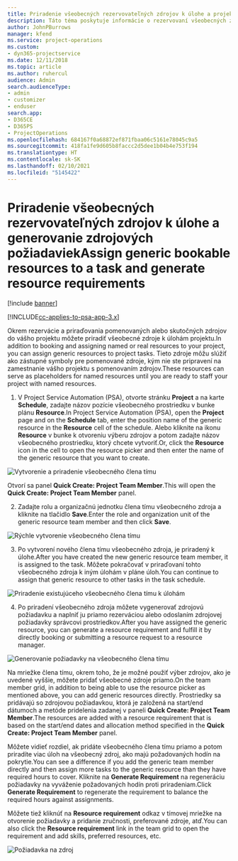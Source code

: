 ```yaml
---
title: Priradenie všeobecných rezervovateľných zdrojov k úlohe a projektovému tímu
description: Táto téma poskytuje informácie o rezervovaní všeobecných zdrojoch pre úlohy a projektové tímy.
author: JohnPBurrows
manager: kfend
ms.service: project-operations
ms.custom:
- dyn365-projectservice
ms.date: 12/11/2018
ms.topic: article
ms.author: ruhercul
audience: Admin
search.audienceType:
- admin
- customizer
- enduser
search.app:
- D365CE
- D365PS
- ProjectOperations
ms.openlocfilehash: 684167f0a68872ef871fbaa06c5161e78045c9a5
ms.sourcegitcommit: 418fa1fe9d605b8faccc2d5dee1b04b4e753f194
ms.translationtype: HT
ms.contentlocale: sk-SK
ms.lasthandoff: 02/10/2021
ms.locfileid: "5145422"
---
```

# <a name="assign-generic-bookable-resources-to-a-task-and-generate-resource-requirements"></a><span data-ttu-id="b6771-103">Priradenie všeobecných rezervovateľných zdrojov k úlohe a generovanie zdrojových požiadaviek</span><span class="sxs-lookup"><span data-stu-id="b6771-103">Assign generic bookable resources to a task and generate resource requirements</span></span> 

[!include [banner](../includes/psa-now-project-operations.md)]

[!INCLUDE[cc-applies-to-psa-app-3.x](../includes/cc-applies-to-psa-app-3x.md)]

<span data-ttu-id="b6771-104">Okrem rezervácie a priraďovania pomenovaných alebo skutočných zdrojov do vášho projektu môžete priradiť všeobecné zdroje k úlohám projektu.</span><span class="sxs-lookup"><span data-stu-id="b6771-104">In addition to booking and assigning named or real resources to your project, you can assign generic resources to project tasks.</span></span> <span data-ttu-id="b6771-105">Tieto zdroje môžu slúžiť ako zástupné symboly pre pomenované zdroje, kým nie ste pripravení na zamestnanie vášho projektu s pomenovaním zdrojov.</span><span class="sxs-lookup"><span data-stu-id="b6771-105">These resources can serve as placeholders for named resources until you are ready to staff your project with named resources.</span></span> 

1. <span data-ttu-id="b6771-106">V Project Service Automation (PSA), otvorte stránku **Project** a na karte **Schedule**, zadajte názov pozície všeobecného prostriedku v bunke plánu **Resource**.</span><span class="sxs-lookup"><span data-stu-id="b6771-106">In Project Service Automation (PSA), open the **Project** page and on the **Schedule** tab, enter the position name of the generic resource in the **Resource** cell of the schedule.</span></span> <span data-ttu-id="b6771-107">Alebo kliknite na ikonu **Resource** v bunke k otvoreniu výberu zdrojov a potom zadajte názov všeobecného prostriedku, ktorý chcete vytvoriť.</span><span class="sxs-lookup"><span data-stu-id="b6771-107">Or, click the **Resource** icon in the cell to open the resource picker and then enter the name of the generic resource that you want to create.</span></span>

![Vytvorenie a priradenie všeobecného člena tímu](media/RM-how-to-9.png)

<span data-ttu-id="b6771-109">Otvorí sa panel **Quick Create: Project Team Member**.</span><span class="sxs-lookup"><span data-stu-id="b6771-109">This will open the **Quick Create: Project Team Member** panel.</span></span> 

2. <span data-ttu-id="b6771-110">Zadajte rolu a organizačnú jednotku člena tímu všeobecného zdroja a kliknite na tlačidlo **Save**.</span><span class="sxs-lookup"><span data-stu-id="b6771-110">Enter the role and organization unit of the generic resource team member and then click **Save**.</span></span>

![Rýchle vytvorenie všeobecného člena tímu](media/RM-how-to-10.png)

3. <span data-ttu-id="b6771-112">Po vytvorení nového člena tímu všeobecného zdroja, je priradený k úlohe.</span><span class="sxs-lookup"><span data-stu-id="b6771-112">After you have created the new generic resource team member, it is assigned to the task.</span></span> <span data-ttu-id="b6771-113">Môžete pokračovať v priraďovaní tohto všeobecného zdroja k iným úlohám v pláne úloh.</span><span class="sxs-lookup"><span data-stu-id="b6771-113">You can continue to assign that generic resource to other tasks in the task schedule.</span></span>

![Priradenie existujúceho všeobecného člena tímu k úlohám](media/RM-how-to-11.png)

4. <span data-ttu-id="b6771-115">Po priradení všeobecného zdroja môžete vygenerovať zdrojovú požiadavku a naplniť ju priamo rezerváciou alebo odoslaním zdrojovej požiadavky správcovi prostriedkov.</span><span class="sxs-lookup"><span data-stu-id="b6771-115">After you have assigned the generic resource, you can generate a resource requirement and fulfill it by directly booking or submitting a resource request to a resource manager.</span></span>

![Generovanie požiadavky na všeobecného člena tímu](media/RM-how-to-12.png)

<span data-ttu-id="b6771-117">Na mriežke člena tímu, okrem toho, že je možné použiť výber zdrojov, ako je uvedené vyššie, môžete pridať všeobecné zdroje priamo.</span><span class="sxs-lookup"><span data-stu-id="b6771-117">On the team member grid, in addition to being able to use the resource picker as mentioned above, you can add generic resources directly.</span></span> <span data-ttu-id="b6771-118">Prostriedky sa pridávajú so zdrojovou požiadavkou, ktorá je založená na start/end dátumoch a metóde pridelenia zadanej v paneli **Quick Create: Project Team Member**.</span><span class="sxs-lookup"><span data-stu-id="b6771-118">The resources are added with a resource requirement that is based on the start/end dates and allocation method specified in the **Quick Create: Project Team Member** panel.</span></span>

<span data-ttu-id="b6771-119">Môžete vidieť rozdiel, ak pridáte všeobecného člena tímu priamo a potom priradíte viac úloh na všeobecný zdroj, ako majú požadovaných hodín na pokrytie.</span><span class="sxs-lookup"><span data-stu-id="b6771-119">You can see a difference if you add the generic team member directly and then assign more tasks to the generic resource than they have required hours to cover.</span></span> <span data-ttu-id="b6771-120">Kliknite na **Generate Requirement** na regeneráciu požiadavky na vyváženie požadovaných hodín proti priradeniam.</span><span class="sxs-lookup"><span data-stu-id="b6771-120">Click **Generate Requirement** to regenerate the requirement to balance the required hours against assignments.</span></span>

<span data-ttu-id="b6771-121">Môžete tiež kliknúť na **Resource requirement** odkaz v tímovej mriežke na otvorenie požiadavky a pridanie zručnosti, preferované zdroje, atď.</span><span class="sxs-lookup"><span data-stu-id="b6771-121">You can also click the **Resource requirement** link in the team grid to open the requirement and add skills, preferred resources, etc.</span></span>

![Požiadavka na zdroj](media/RM-how-to-13.png)

